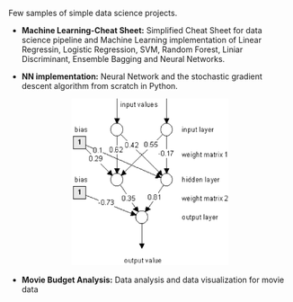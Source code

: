 Few samples of simple data science projects.

- **Machine Learning-Cheat Sheet:** Simplified Cheat Sheet for data science pipeline and Machine Learning implementation of Linear Regressin, Logistic Regression, SVM, Random Forest, Liniar Discriminant, Ensemble Bagging and Neural Networks.

- **NN implementation:** Neural Network and the stochastic gradient descent algorithm from scratch in Python.

<p align="center">
<img src="img/NN.png" width="280px" >
</p>

- **Movie Budget Analysis:** Data analysis and data visualization for movie data
